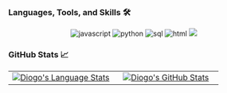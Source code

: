 <!---
- 👋 Hi, I’m @diogod1
- 👀 I’m interested in ...
- 🌱 I’m currently learning JavaScript, Python.
- 📫 How to reach me ...
--->
<!---
diogod1/diogod1 is a ✨ special ✨ repository because its `README.md` (this file) appears on your GitHub profile.
You can click the Preview link to take a look at your changes.
--->
### Languages, Tools, and Skills 🛠
<div align="center">
  <img src="https://img.shields.io/badge/JavaScript-F7DF1E?style=for-the-badge&logo=javascript&logoColor=black" alt="javascript" />
  <img src="https://img.shields.io/badge/python-3776AB?style=for-the-badge&logo=python&logoColor=white" alt="python" />
  <img src="https://img.shields.io/badge/SQL-407AFC?style=for-the-badge&logo=icloud&logoColor=white" alt="sql" />
  <img src="https://img.shields.io/badge/HTML-E34F26?style=for-the-badge&logo=html5&logoColor=white" alt="html" />
  <img src="https://img.shields.io/badge/C%23-239120?style=for-the-badge&logo=c-sharp&logoColor=white" alt"C"/>
</div>

### GitHub Stats 📈
<div align="center">
  <table width="100%" style="border: none;">
    <tbody>
      <tr>
        <td width="50%" style="border: none;">
        <div align="center" width="100%">
          <a href="https://github.com/diogod1">
            <img src="https://github-readme-stats.vercel.app/api/top-langs/?username=diogod1&hide=ruby&layout=compact&hide_border=true&langs_count=6&theme=nord" alt="Diogo's Language Stats" vertical-align="middle"/>
          </a>
        </div>
        </td>
        <td width="50%" style="border: none;">
        <div align="center" width="100%">
          <a href="https://github.com/diogod1">
            <img src="https://github-readme-stats.vercel.app/api?username=diogod1&show_icons=true&hide=stars&hide_border=true&theme=nord" alt="Diogo's GitHub Stats" vertical-align="middle"/>
          </a>
        </div>
        </td>
      </tr>
    </tbody>
  <table>
<div>
